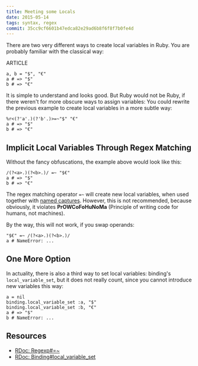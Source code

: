 ```yaml
---
title: Meeting some Locals
date: 2015-05-14
tags: syntax, regex
commit: 35cc9cf6601b47edca82e29ad6b8f6f8f7b0fe4d
---
```


There are two very different ways to create local variables in Ruby. You are probably familiar with the classical way:

ARTICLE

    a, b = "$", "€"
    a # => "$"
    b # => "€"

It is simple to understand and looks good. But Ruby would not be Ruby, if there weren't for more obscure ways to assign variables: You could rewrite the previous example to create local variables in a more subtle way:

    %r<(?'a'.)(?'b'.)>=~"$" "€"
    a # => "$"
    b # => "€"

## Implicit Local Variables Through Regex Matching

Without the fancy obfuscations, the example above would look like this:

    /(?<a>.)(?<b>.)/ =~ "$€"
    a # => "$"
    b # => "€"

The regex matching operator `=~` will create new local variables, when used together with [named captures](http://ruby-doc.org/core-2.3.1/Regexp.html#class-Regexp-label-Capturing). However, this is not recommended, because obviously, it violates **PrOWCoFoHuNoMa** (Principle of writing code for humans, not machines).

By the way, this will not work, if you swap operands:

    "$€" =~ /(?<a>.)(?<b>.)/
    a # NameError: ...

## One More Option

In actuality, there is also a third way to set local variables: binding's `local_variable_set`, but it does not really count, since you cannot introduce new variables this way:

    a = nil
    binding.local_variable_set :a, "$"
    binding.local_variable_set :b, "€"
    a # => "$"
    b # NameError: ...

## Resources
- [RDoc: Regexp#=~](http://ruby-doc.org/core-2.3.1/Regexp.html#method-i-3D-7E)
- [RDoc: Binding#local_variable_set](http://ruby-doc.org/core-2.3.1/Binding.html#method-i-local_variable_set)
